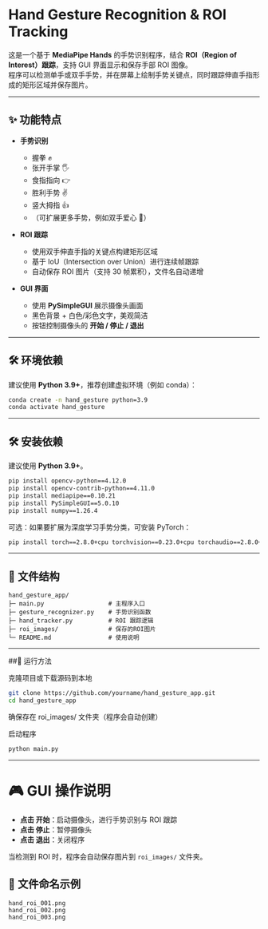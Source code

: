 # Hand Gesture Recognition & ROI Tracking

这是一个基于 **MediaPipe Hands** 的手势识别程序，结合 **ROI（Region of Interest）跟踪**，支持 GUI 界面显示和保存手部 ROI 图像。  
程序可以检测单手或双手手势，并在屏幕上绘制手势关键点，同时跟踪伸直手指形成的矩形区域并保存图片。

---

## ✨ 功能特点
- **手势识别**  
  - 握拳 ✊  
  - 张开手掌 🖐  
  - 食指指向 👉  
  - 胜利手势 ✌  
  - 竖大拇指 👍  
  - （可扩展更多手势，例如双手爱心 💖）

- **ROI 跟踪**  
  - 使用双手伸直手指的关键点构建矩形区域  
  - 基于 IoU（Intersection over Union）进行连续帧跟踪  
  - 自动保存 ROI 图片（支持 30 帧累积），文件名自动递增

- **GUI 界面**  
  - 使用 **PySimpleGUI** 展示摄像头画面  
  - 黑色背景 + 白色/彩色文字，美观简洁  
  - 按钮控制摄像头的 **开始 / 停止 / 退出**  

---

## 🛠 环境依赖

建议使用 **Python 3.9+**，推荐创建虚拟环境（例如 conda）：

```bash
conda create -n hand_gesture python=3.9
conda activate hand_gesture
```
---

## 🛠 安装依赖

建议使用 **Python 3.9+**。  

```bash
pip install opencv-python==4.12.0
pip install opencv-contrib-python==4.11.0
pip install mediapipe==0.10.21
pip install PySimpleGUI==5.0.10
pip install numpy==1.26.4
```
可选：如果要扩展为深度学习手势分类，可安装 PyTorch：
```bash
pip install torch==2.8.0+cpu torchvision==0.23.0+cpu torchaudio==2.8.0+cpu
```
---
## 📂 文件结构

```plaintext
hand_gesture_app/
├─ main.py                  # 主程序入口
├─ gesture_recognizer.py    # 手势识别函数
├─ hand_tracker.py          # ROI 跟踪逻辑
├─ roi_images/              # 保存的ROI图片
└─ README.md                # 使用说明
```

---
##🚀 运行方法

克隆项目或下载源码到本地

```bash
git clone https://github.com/yourname/hand_gesture_app.git
cd hand_gesture_app
```
确保存在 roi_images/ 文件夹（程序会自动创建）

启动程序

```bash
python main.py
```
---
# 🎮 GUI 操作说明

- **点击 开始**：启动摄像头，进行手势识别与 ROI 跟踪  
- **点击 停止**：暂停摄像头  
- **点击 退出**：关闭程序  

当检测到 ROI 时，程序会自动保存图片到 `roi_images/` 文件夹。  

## 📁 文件命名示例

```python-repl
hand_roi_001.png
hand_roi_002.png
hand_roi_003.png
